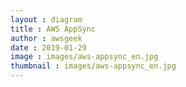 ```yaml
---
layout : diagram
title : AWS AppSync
author : awsgeek
date : 2019-01-29
image : images/aws-appsync_en.jpg
thumbnail : images/aws-appsync_en.jpg
---
```

